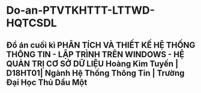 # Do-an-PTVTKHTTT-LTTWD-HQTCSDL
Đồ án cuối kì PHÂN TÍCH VÀ THIẾT KẾ HỆ THỐNG THÔNG TIN - LẬP TRÌNH TRÊN WINDOWS - HỆ QUẢN TRỊ CƠ SỞ DỮ LIỆU
Hoàng Kim Tuyến | D18HT01| Ngành Hệ Thống Thông Tin | Trường Đại Học Thủ Dầu Một
------------------------
